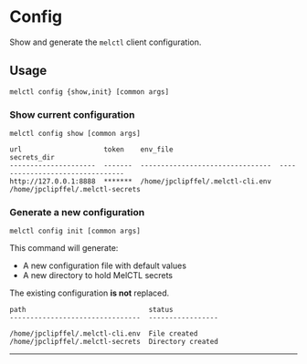 # Config

Show and generate the `melctl` client configuration.

## Usage

```shell
melctl config {show,init} [common args]
```

### Show current configuration

```shell
melctl config show [common args]
```

```
url                    token    env_file                          secrets_dir
---------------------  -------  --------------------------------  --------------------------------
http://127.0.0.1:8888  *******  /home/jpclipffel/.melctl-cli.env  /home/jpclipffel/.melctl-secrets
```

### Generate a new configuration

```shell
melctl config init [common args]
```

This command will generate:

* A new configuration file with default values
* A new directory to hold MelCTL secrets

The existing configuration **is not** replaced.

```
path                              status
--------------------------------  -----------------

/home/jpclipffel/.melctl-cli.env  File created
/home/jpclipffel/.melctl-secrets  Directory created
```

---
